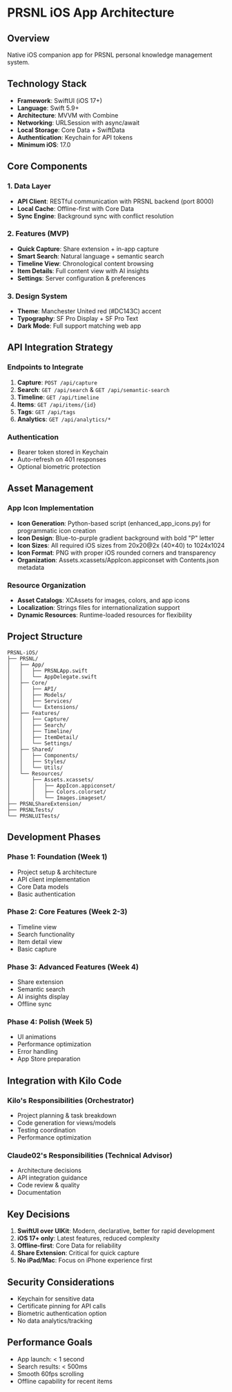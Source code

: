 # PRSNL iOS App Architecture

## Overview
Native iOS companion app for PRSNL personal knowledge management system.

## Technology Stack
- **Framework**: SwiftUI (iOS 17+)
- **Language**: Swift 5.9+
- **Architecture**: MVVM with Combine
- **Networking**: URLSession with async/await
- **Local Storage**: Core Data + SwiftData
- **Authentication**: Keychain for API tokens
- **Minimum iOS**: 17.0

## Core Components

### 1. Data Layer
- **API Client**: RESTful communication with PRSNL backend (port 8000)
- **Local Cache**: Offline-first with Core Data
- **Sync Engine**: Background sync with conflict resolution

### 2. Features (MVP)
- **Quick Capture**: Share extension + in-app capture
- **Smart Search**: Natural language + semantic search
- **Timeline View**: Chronological content browsing
- **Item Details**: Full content view with AI insights
- **Settings**: Server configuration & preferences

### 3. Design System
- **Theme**: Manchester United red (#DC143C) accent
- **Typography**: SF Pro Display + SF Pro Text
- **Dark Mode**: Full support matching web app

## API Integration Strategy

### Endpoints to Integrate
1. **Capture**: `POST /api/capture`
2. **Search**: `GET /api/search` & `GET /api/semantic-search`
3. **Timeline**: `GET /api/timeline`
4. **Items**: `GET /api/items/{id}`
5. **Tags**: `GET /api/tags`
6. **Analytics**: `GET /api/analytics/*`

### Authentication
- Bearer token stored in Keychain
- Auto-refresh on 401 responses
- Optional biometric protection

## Asset Management

### App Icon Implementation
- **Icon Generation**: Python-based script (enhanced_app_icons.py) for programmatic icon creation
- **Icon Design**: Blue-to-purple gradient background with bold "P" letter
- **Icon Sizes**: All required iOS sizes from 20x20@2x (40×40) to 1024x1024
- **Icon Format**: PNG with proper iOS rounded corners and transparency
- **Organization**: Assets.xcassets/AppIcon.appiconset with Contents.json metadata

### Resource Organization
- **Asset Catalogs**: XCAssets for images, colors, and app icons
- **Localization**: Strings files for internationalization support
- **Dynamic Resources**: Runtime-loaded resources for flexibility

## Project Structure
```
PRSNL-iOS/
├── PRSNL/
│   ├── App/
│   │   ├── PRSNLApp.swift
│   │   └── AppDelegate.swift
│   ├── Core/
│   │   ├── API/
│   │   ├── Models/
│   │   ├── Services/
│   │   └── Extensions/
│   ├── Features/
│   │   ├── Capture/
│   │   ├── Search/
│   │   ├── Timeline/
│   │   ├── ItemDetail/
│   │   └── Settings/
│   ├── Shared/
│   │   ├── Components/
│   │   ├── Styles/
│   │   └── Utils/
│   └── Resources/
│       ├── Assets.xcassets/
│       │   ├── AppIcon.appiconset/
│       │   ├── Colors.colorset/
│       │   └── Images.imageset/
├── PRSNLShareExtension/
├── PRSNLTests/
└── PRSNLUITests/
```

## Development Phases

### Phase 1: Foundation (Week 1)
- Project setup & architecture
- API client implementation
- Core Data models
- Basic authentication

### Phase 2: Core Features (Week 2-3)
- Timeline view
- Search functionality
- Item detail view
- Basic capture

### Phase 3: Advanced Features (Week 4)
- Share extension
- Semantic search
- AI insights display
- Offline sync

### Phase 4: Polish (Week 5)
- UI animations
- Performance optimization
- Error handling
- App Store preparation

## Integration with Kilo Code

### Kilo's Responsibilities (Orchestrator)
- Project planning & task breakdown
- Code generation for views/models
- Testing coordination
- Performance optimization

### Claude02's Responsibilities (Technical Advisor)
- Architecture decisions
- API integration guidance
- Code review & quality
- Documentation

## Key Decisions

1. **SwiftUI over UIKit**: Modern, declarative, better for rapid development
2. **iOS 17+ only**: Latest features, reduced complexity
3. **Offline-first**: Core Data for reliability
4. **Share Extension**: Critical for quick capture
5. **No iPad/Mac**: Focus on iPhone experience first

## Security Considerations
- Keychain for sensitive data
- Certificate pinning for API calls
- Biometric authentication option
- No data analytics/tracking

## Performance Goals
- App launch: < 1 second
- Search results: < 500ms
- Smooth 60fps scrolling
- Offline capability for recent items